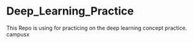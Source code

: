 # Deep_Learning_Practice
This Repo is using for practicing on the deep learning concept practice.
campusx


